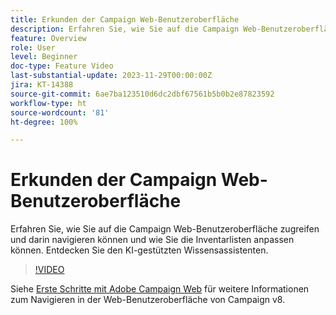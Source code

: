 ```yaml
---
title: Erkunden der Campaign Web-Benutzeroberfläche
description: Erfahren Sie, wie Sie auf die Campaign Web-Benutzeroberfläche zugreifen und darin navigieren können und wie Sie die Inventarlisten anpassen können. Entdecken Sie den KI-gestützten Wissensassistenten.
feature: Overview
role: User
level: Beginner
doc-type: Feature Video
last-substantial-update: 2023-11-29T00:00:00Z
jira: KT-14388
source-git-commit: 6ae7ba123510d6dc2dbf67561b5b0b2e87823592
workflow-type: ht
source-wordcount: '81'
ht-degree: 100%

---
```



# Erkunden der Campaign Web-Benutzeroberfläche

Erfahren Sie, wie Sie auf die Campaign Web-Benutzeroberfläche zugreifen und darin navigieren können und wie Sie die Inventarlisten anpassen können. Entdecken Sie den KI-gestützten Wissensassistenten.

>[!VIDEO](https://video.tv.adobe.com/v/3427278/?learn=on)

Siehe [Erste Schritte mit Adobe Campaign Web](https://experienceleague.adobe.com/docs/campaign-web/v8/start/get-started.html?lang=de) für weitere Informationen zum Navigieren in der Web-Benutzeroberfläche von Campaign v8.
